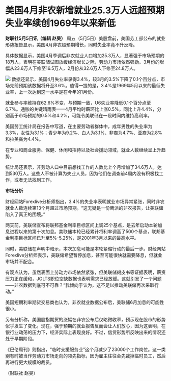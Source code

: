 # 美国4月非农新增就业25.3万人远超预期 失业率续创1969年以来新低

**财联社5月5日讯（编辑 赵昊）** 周五（5月5日）美股盘前，美国劳工部公布的就业形势报告显示，美国4月非农超预期增长，同时失业率竟不升反降。

具体数据显示，美国4月季调后非农就业人口增加25.3万人，显著强于市场预期的18万人，表明在美联储试图放缓经济增长之际，劳动力市场依然强劲。3月份的增幅从23.6万人下修至16.5万人，2月份从32.6万人下修至24.8万人。

![](https://inews.gtimg.com/om_bt/OVynwXYzuDl2iXLsErv6rbkza4ue9zRtpd9wJAW_YjyqMAA/1000)
数据还显示，美国4月失业率录得3.4%，较3月的3.5%下降了0.1个百分点，市场先前预期该数据将升至3.6%。值得一提的是，3.4%是1969年5月以来的最低失业率，上一次达到这一水平是在今年的1月份。

就业参与率维持在62.6%不变，与预期一致，U6失业率降低0.1个百分点至6.7%。通胀的关键晴雨表——4月平均时薪环比上涨0.5%，同比上升4.4%，分别高于市场预期的0.5%和4.2%，可能令美联储在一段时间内维持高利率。

美国劳工统计局在报告中写道，在主要劳动者群体中，成年男性的失业率为3.3%，女性为3.1%；青少年为9.2%、白人为3.1%、非裔为4.7%、亚裔为2.8%和拉美裔为4.4%。

在专业和商业服务、保健、休闲和招待以及社会援助领域，就业人数继续呈上升趋势。

统计局还表示，非劳动人口中目前想找工作的人数比上个月增加了34.6万人，达到530万人。这些人不被计算为失业人员，因为他们在调查前4周内没有积极找工作，或者无法找到工作。

**市场分析**

财经网站Forexlive分析师指出，3.4%的失业率表明就业市场异常紧张，同时非农就业人数连续第13个月超过市场预期。“这无疑是一份鹰派的非农报告，让美联储陷入了真正的困境。”

两天前，美联储宣布将联邦基金利率目标区间上调25个基点，是去年启动本轮加息进程以来的第十次加息。美联储本轮已经累计将利率调高了500个基点，联邦基金利率目标区间已升至5%-5.25%，是2001年3月以来的最高水平。

同时，美联储在声明中暗示，本次加息可能是本轮紧缩行动的最后一步。财经网站Forexlive分析师表示，美联储希望暂停加息，甚至可能很快就需要降息，但就业市场并不配合。

有观点认为，虽然表面上劳动力市场依然紧张，但美联储褐皮书等证据表明，薪资压力正在缓和，JOLTS职位空缺数据也表明需求已经放缓。这就引发了一个问题——非农数据到底可不可靠？“我倾向于认为，这不足以推动美联储再次采取行动。”

美国短期利率期货交易商也认为，非农就业数据公布后，美联储6月加息的可能性很小。

另有分析称，美国股指期货的涨幅在非农公布后仅略微收窄，预示现在股市的形势似乎发生了变化。现在，强于预期的就业报告反而会让人们放心，因为这表明，在银行业动荡的压力下，经济实际上表现良好。不过，信贷形势所反映出来的情况还处于早期阶段。

《巴伦周刊》则指出，“临时支援服务业”这个月减少了23000个工作岗位。这一类别有时被当作劳动力市场走向的领先指标，因为雇主往往会先裁掉临时员工，然后再进行更大规模的裁员。

（财联社 赵昊）

